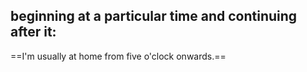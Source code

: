 ## beginning at a particular time and continuing after it:

==I'm usually at home from five o'clock onwards.==